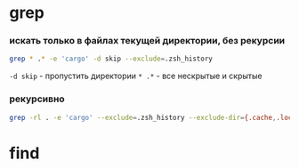 # grep

### искать только в файлах текущей директории, без рекурсии
```bash
grep * .* -e 'cargo' -d skip --exclude=.zsh_history
```
`-d skip` - пропустить директории
`* .*` - все нескрытые и скрытые

### рекурсивно
```bash
grep -rl . -e 'cargo' --exclude=.zsh_history --exclude-dir={.cache,.local}
```

# find